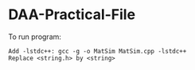 # DAA-Practical-File

To run program:
```
Add -lstdc++: gcc -g -o MatSim MatSim.cpp -lstdc++
Replace <string.h> by <string>
```